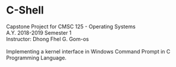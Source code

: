 # C-Shell
Capstone Project for CMSC 125 - Operating Systems <br />
A.Y. 2018-2019 Semester 1 <br />
Instructor: Dhong Fhel G. Gom-os<br />
<br />
Implementing a kernel interface in Windows Command Prompt in C Programming Language.

